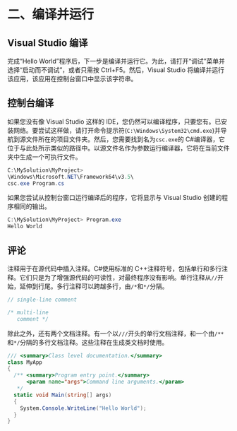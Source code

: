 # 二、编译并运行

## Visual Studio 编译

完成“Hello World”程序后，下一步是编译并运行它。为此，请打开“调试”菜单并选择“启动而不调试”，或者只需按 Ctrl+F5。然后，Visual Studio 将编译并运行该应用，该应用在控制台窗口中显示该字符串。

## 控制台编译

如果您没有像 Visual Studio 这样的 IDE，您仍然可以编译程序，只要您有。已安装网络。要尝试这样做，请打开命令提示符(`C:\Windows\System32\cmd.exe`)并导航到源文件所在的项目文件夹。然后，您需要找到名为`csc.exe`的 C#编译器，它位于与此处所示类似的路径中。以源文件名作为参数运行编译器，它将在当前文件夹中生成一个可执行文件。

```cs
C:\MySolution\MyProject>
\Windows\Microsoft.NET\Framework64\v3.5\
csc.exe Program.cs

```

如果您尝试从控制台窗口运行编译后的程序，它将显示与 Visual Studio 创建的程序相同的输出。

```cs
C:\MySolution\MyProject> Program.exe
Hello World

```

## 评论

注释用于在源代码中插入注释。C#使用标准的 C++注释符号，包括单行和多行注释。它们只是为了增强源代码的可读性，对最终程序没有影响。单行注释从`//`开始，延伸到行尾。多行注释可以跨越多行，由`/*`和`*/`分隔。

```cs
// single-line comment

/* multi-line
   comment */

```

除此之外，还有两个文档注释。有一个以`///`开头的单行文档注释，和一个由`/**`和`*/`分隔的多行文档注释。这些注释在生成类文档时使用。

```cs
/// <summary>Class level documentation.</summary>
class MyApp
{
  /** <summary>Program entry point.</summary>
      <param name="args">Command line arguments.</param>
   */
  static void Main(string[] args)
  {
    System.Console.WriteLine("Hello World");
  }
}

```